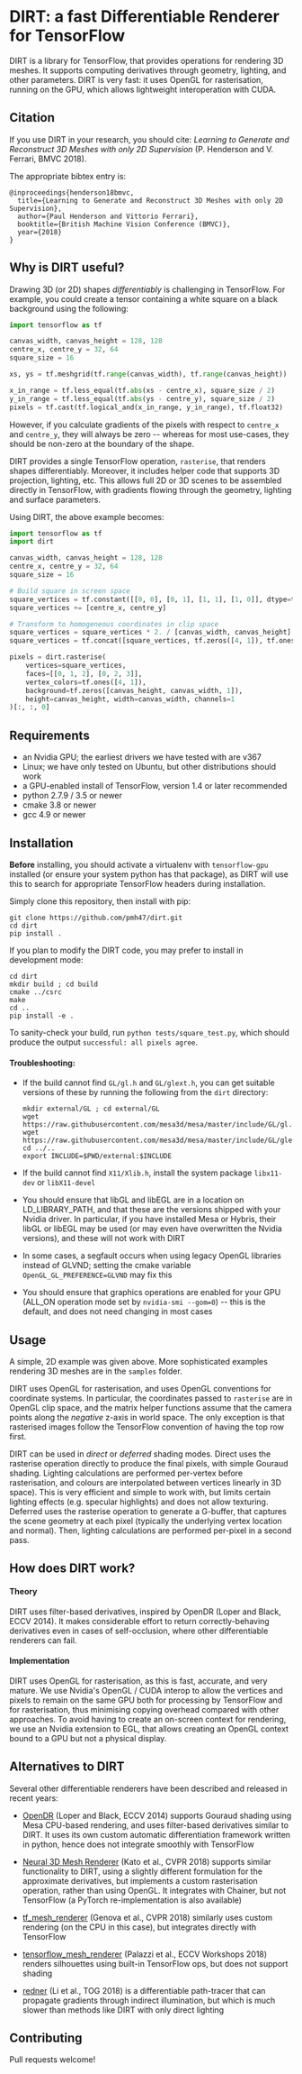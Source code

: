 
# DIRT: a fast Differentiable Renderer for TensorFlow

DIRT is a library for TensorFlow, that provides operations for rendering 3D meshes.
It supports computing derivatives through geometry, lighting, and other parameters.
DIRT is very fast: it uses OpenGL for rasterisation, running on the GPU, which allows
lightweight interoperation with CUDA.


## Citation

If you use DIRT in your research, you should cite: *Learning to Generate and Reconstruct 3D Meshes with only 2D Supervision* (P. Henderson and V. Ferrari, BMVC 2018).

The appropriate bibtex entry is:
```
@inproceedings{henderson18bmvc,
  title={Learning to Generate and Reconstruct 3D Meshes with only 2D Supervision},
  author={Paul Henderson and Vittorio Ferrari},
  booktitle={British Machine Vision Conference (BMVC)},
  year={2018}
}
```


## Why is DIRT useful?

Drawing 3D (or 2D) shapes *differentiably* is challenging in TensorFlow. For example, you could create a tensor containing a white square on a black background using the following:
```python
import tensorflow as tf

canvas_width, canvas_height = 128, 128
centre_x, centre_y = 32, 64
square_size = 16

xs, ys = tf.meshgrid(tf.range(canvas_width), tf.range(canvas_height))

x_in_range = tf.less_equal(tf.abs(xs - centre_x), square_size / 2)
y_in_range = tf.less_equal(tf.abs(ys - centre_y), square_size / 2)
pixels = tf.cast(tf.logical_and(x_in_range, y_in_range), tf.float32)
```
However, if you calculate gradients of the pixels with respect to `centre_x` and `centre_y`, they will always be zero -- whereas for most use-cases, they should be non-zero at the boundary of the shape.

DIRT provides a single TensorFlow operation, `rasterise`, that renders shapes differentiably. Moreover, it includes helper code that supports 3D projection, lighting, etc.
This allows full 2D or 3D scenes to be assembled directly in TensorFlow, with gradients flowing through the geometry, lighting and surface parameters.

Using DIRT, the above example becomes:
```python
import tensorflow as tf
import dirt

canvas_width, canvas_height = 128, 128
centre_x, centre_y = 32, 64
square_size = 16

# Build square in screen space
square_vertices = tf.constant([[0, 0], [0, 1], [1, 1], [1, 0]], dtype=tf.float32) * square_size - square_size / 2.
square_vertices += [centre_x, centre_y]

# Transform to homogeneous coordinates in clip space
square_vertices = square_vertices * 2. / [canvas_width, canvas_height] - 1.
square_vertices = tf.concat([square_vertices, tf.zeros([4, 1]), tf.ones([4, 1])], axis=1)

pixels = dirt.rasterise(
    vertices=square_vertices,
    faces=[[0, 1, 2], [0, 2, 3]],
    vertex_colors=tf.ones([4, 1]),
    background=tf.zeros([canvas_height, canvas_width, 1]),
    height=canvas_height, width=canvas_width, channels=1
)[:, :, 0]
```


## Requirements

- an Nvidia GPU; the earliest drivers we have tested with are v367
- Linux; we have only tested on Ubuntu, but other distributions should work
- a GPU-enabled install of TensorFlow, version 1.4 or later recommended
- python 2.7.9 / 3.5 or newer
- cmake 3.8 or newer
- gcc 4.9 or newer


## Installation

**Before** installing, you should activate a virtualenv with `tensorflow-gpu` installed (or ensure your system python has that package), as DIRT will use this to search for appropriate TensorFlow headers during installation.

Simply clone this repository, then install with pip:
```
git clone https://github.com/pmh47/dirt.git
cd dirt
pip install .
```

If you plan to modify the DIRT code, you may prefer to install in development mode:
```
cd dirt
mkdir build ; cd build
cmake ../csrc
make
cd ..
pip install -e .
```

To sanity-check your build, run `python tests/square_test.py`, which should produce the output `successful: all pixels agree`.

#### Troubleshooting:

- If the build cannot find `GL/gl.h` and `GL/glext.h`, you can get suitable versions of these by running the following from the `dirt` directory:
    ```
    mkdir external/GL ; cd external/GL
    wget https://raw.githubusercontent.com/mesa3d/mesa/master/include/GL/gl.h
    wget https://raw.githubusercontent.com/mesa3d/mesa/master/include/GL/glext.h
    cd ../..
    export INCLUDE=$PWD/external:$INCLUDE
    ```

- If the build cannot find `X11/Xlib.h`, install the system package `libx11-dev` or `libX11-devel`

- You should ensure that libGL and libEGL are in a location on LD_LIBRARY_PATH, and that these are the versions shipped with your Nvidia driver. In particular, if you have installed Mesa or Hybris, their libGL or libEGL may be used (or may even have overwritten the Nvidia versions), and these will not work with DIRT

- In some cases, a segfault occurs when using legacy OpenGL libraries instead of GLVND; setting the cmake variable `OpenGL_GL_PREFERENCE=GLVND` may fix this

- You should ensure that graphics operations are enabled for your GPU (ALL_ON operation mode set by `nvidia-smi --gom=0`) -- this is the default, and does not need changing in most cases


## Usage

A simple, 2D example was given above.
More sophisticated examples rendering 3D meshes are in the `samples` folder.

DIRT uses OpenGL for rasterisation, and uses OpenGL conventions for coordinate systems. In particular, the coordinates passed to `rasterise` are in OpenGL clip space, and the matrix helper functions assume that the camera points along the *negative* z-axis in world space.
The only exception is that rasterised images follow the TensorFlow convention of having the top row first.

DIRT can be used in *direct* or *deferred* shading modes.
Direct uses the rasterise operation directly to produce the final pixels, with simple Gouraud shading.
 Lighting calculations are performed per-vertex before rasterisation, and colours are interpolated between vertices linearly in 3D space).
This is very efficient and simple to work with, but limits certain lighting effects (e.g. specular highlights) and does not allow texturing.
Deferred uses the rasterise operation to generate a G-buffer, that captures the scene geometry at each pixel (typically the underlying vertex location and normal).
Then, lighting calculations are performed per-pixel in a second pass.


## How does DIRT work?

#### Theory

DIRT uses filter-based derivatives, inspired by OpenDR (Loper and Black, ECCV 2014).
It makes considerable effort to return correctly-behaving derivatives even in cases of self-occlusion, where other differentiable renderers can fail.


#### Implementation

DIRT uses OpenGL for rasterisation, as this is fast, accurate, and very mature.
We use Nvidia's OpenGL / CUDA interop to allow the vertices and pixels to remain on the same GPU both for processing by TensorFlow and for rasterisation, thus minimising copying overhead compared with other approaches.
To avoid having to create an on-screen context for rendering, we use an Nvidia extension to EGL, that allows creating an OpenGL context bound to a GPU but not a physical display.


## Alternatives to DIRT

Several other differentiable renderers have been described and released in recent years:

- [OpenDR](https://github.com/mattloper/opendr) (Loper and Black, ECCV 2014) supports Gouraud shading using Mesa CPU-based rendering, and uses filter-based derivatives similar to DIRT. It uses its own custom automatic differentiation framework written in python, hence does not integrate smoothly with TensorFlow

- [Neural 3D Mesh Renderer](https://github.com/hiroharu-kato/neural_renderer) (Kato et al., CVPR 2018) supports similar functionality to DIRT, using a slightly different formulation for the approximate derivatives, but implements a custom rasterisation operation, rather than using OpenGL. It integrates with Chainer, but not TensorFlow (a PyTorch re-implementation is also available)

- [tf_mesh_renderer](https://github.com/google/tf_mesh_renderer) (Genova et al., CVPR 2018) similarly uses custom rendering (on the CPU in this case), but integrates directly with TensorFlow

- [tensorflow_mesh_renderer](https://github.com/ndrplz/tensorflow-mesh-renderer) (Palazzi et al., ECCV Workshops 2018) renders silhouettes using built-in TensorFlow ops, but does not support shading

- [redner](https://github.com/BachiLi/redner) (Li et al., TOG 2018) is a differentiable path-tracer that can propagate gradients through indirect illumination, but which is much slower than methods like DIRT with only direct lighting


## Contributing

Pull requests welcome!

